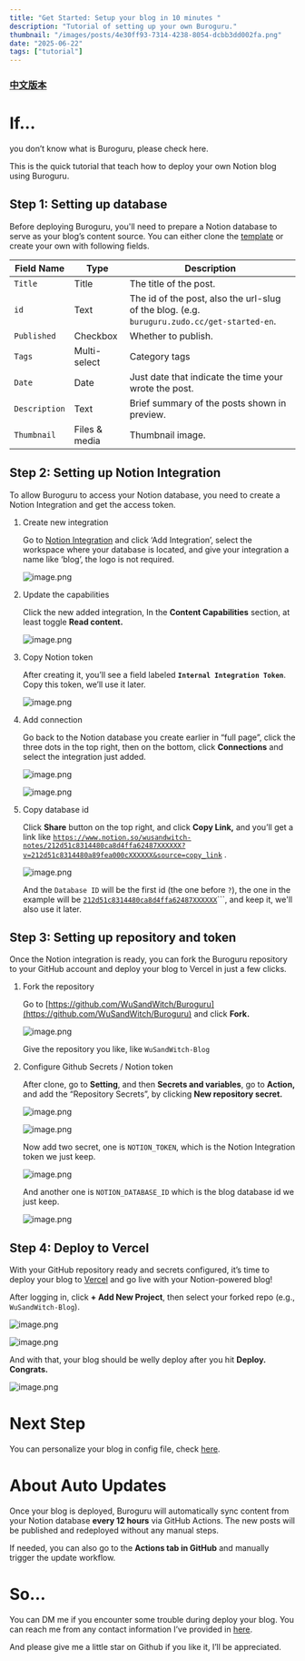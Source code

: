 ```yaml
---
title: "Get Started: Setup your blog in 10 minutes "
description: "Tutorial of setting up your own Buroguru."
thumbnail: "/images/posts/4e30ff93-7314-4238-8054-dcbb3dd002fa.png"
date: "2025-06-22"
tags: ["tutorial"]
---
```


### [中文版本](https://buroguru.zudo.cc/posts/get-started-zh)


# If…


you don’t know what is Buroguru, please check here.


This is the quick tutorial that teach how to deploy your own Notion blog using Buroguru.


## Step 1: Setting up database


Before deploying Buroguru, you'll need to prepare a Notion database to serve as your blog’s content source. You can either clone the [template](/21ad51c831448068b621f3b5def5dd2d) or create your own with following fields.


| Field Name    | Type          | Description                                                                                 |
| ------------- | ------------- | ------------------------------------------------------------------------------------------- |
| `Title`       | Title         | The title of the post.                                                                      |
| `id`          | Text          | The id of the post, also the url-slug of the blog. (e.g. `buruguru.zudo.cc/get-started-en`. |
| `Published`   | Checkbox      | Whether to publish.                                                                         |
| `Tags`        | Multi-select  | Category tags                                                                               |
| `Date`        | Date          | Just date that indicate the time your wrote the post.                                       |
| `Description` | Text          | Brief summary of the posts shown in preview.                                                |
| `Thumbnail`   | Files & media | Thumbnail image.                                                                            |


## Step 2: Setting up Notion Integration


To allow Buroguru to access your Notion database, you need to create a Notion Integration and get the access token.

1. Create new integration

	Go to [Notion Integration](https://www.notion.so/profile/integrations) and click ‘Add Integration’, select the workspace where your database is located, and give your integration a name like ‘blog’, the logo is not required.


	![image.png](/images/posts/61f35ee9-f375-4d5c-b058-d3d036eb345d.png)

2. Update the capabilities

	Click the new added integration, In the **Content Capabilities** section, at least toggle **Read content.**


	![image.png](/images/posts/dedb2515-4a7b-47e6-aab6-9ff47b1aed18.png)

3. Copy Notion token

	After creating it, you’ll see a field labeled **`Internal Integration Token`**. Copy this token, we’ll use it later.


	![image.png](/images/posts/547b4af7-ac7f-48e9-9b58-3ee79ab2f541.png)

4. Add connection

	Go back to the Notion database you create earlier in “full page”, click the three dots in the top right, then on the bottom, click **Connections** and select the integration just added.


	![image.png](/images/posts/aa2830bd-5d7f-4b43-b4c1-54c966d9c66b.png)


	![image.png](/images/posts/0bbc0a4f-4463-4f15-b63d-9768b350ec32.png)

5. Copy database id

	Click **Share** button on the top right, and click **Copy Link,** and you’ll get a link like [`https://www.notion.so/wusandwitch-notes/212d51c8314480ca8d4ffa62487XXXXXX?v=212d51c8314480a89fea000cXXXXXX&source=copy_link`](https://www.notion.so/wusandwitch-notes/212d51c8314480ca8d4ffa624873e734?v=212d51c8314480a89fea000c43f4e73f) .


	![image.png](/images/posts/8c1c9b9a-ca56-4442-a71a-a92816150837.png)


	And the `Database ID` will be the first id (the one before `?`), the one in the example will be  [`212d51c8314480ca8d4ffa62487XXXXXX`](https://www.notion.so/wusandwitch-notes/212d51c8314480ca8d4ffa624873e734?v=212d51c8314480a89fea000c43f4e73f)```, and keep it, we'll also use it later.


## Step 3: Setting up repository and token


Once the Notion integration is ready, you can fork the Buroguru repository to your GitHub account and deploy your blog to Vercel in just a few clicks.

1. Fork the repository

	Go to [https://github.com/WuSandWitch/Buroguru](https://github.com/WuSandWitch/Buroguru) and click **Fork.**


	![image.png](/images/posts/5720feca-e88c-4575-8b6b-73818b8165c5.png)


	Give the repository you like, like `WuSandWitch-Blog`

2. Configure Github Secrets /  Notion token

	After clone, go to **Setting**, and then **Secrets and variables**, go to **Action,** and add the “Repository Secrets”, by clicking **New repository secret.**


	![image.png](/images/posts/3fee5c5a-48bc-427d-b217-688e5f8cd7e0.png)


	![image.png](/images/posts/c5d629e3-a834-4cc7-86d7-efb2aa6fc10a.png)


	Now add two secret, one is `NOTION_TOKEN`, which is the Notion Integration token we just keep.


	![image.png](/images/posts/2e6a4fc9-6fee-4522-97f4-b19862b52d84.png)


	And another one is `NOTION_DATABASE_ID` which is the blog database id we just keep.


	![image.png](/images/posts/e84076a3-0f52-4db0-833a-bd16728d4235.png)


## Step 4: Deploy to Vercel


With your GitHub repository ready and secrets configured, it’s time to deploy your blog to [Vercel](https://vercel.com/) and go live with your Notion-powered blog!


After logging in, click **+ Add New Project**, then select your forked repo (e.g., `WuSandWitch-Blog`).


![image.png](/images/posts/0a1d77f4-7f13-447e-9b7a-ec7fd08a5f6a.png)


![image.png](/images/posts/c0e5371e-ce1c-45b5-aa26-21dfab54a268.png)


And with that, your blog should be welly deploy after you hit **Deploy. Congrats.**


![image.png](/images/posts/e0bd9439-2bb3-4c43-af8e-6fcdc4288506.png)


# Next Step


You can personalize your blog in config file, check [here](https://buroguru.zudo.cc/posts/config-guide-en).


# About Auto Updates


Once your blog is deployed, Buroguru will automatically sync content from your Notion database **every 12 hours** via GitHub Actions. The new posts will be published and redeployed without any manual steps.


If needed, you can also go to the **Actions tab in GitHub** and manually trigger the update workflow.


# So…


You can DM me if you encounter some trouble during deploy your blog. You can reach me from any contact information I’ve provided in [here](https://wusandwitch.zudo.cc/).


And please give me a little star on Github if you like it, I’ll be appreciated.

